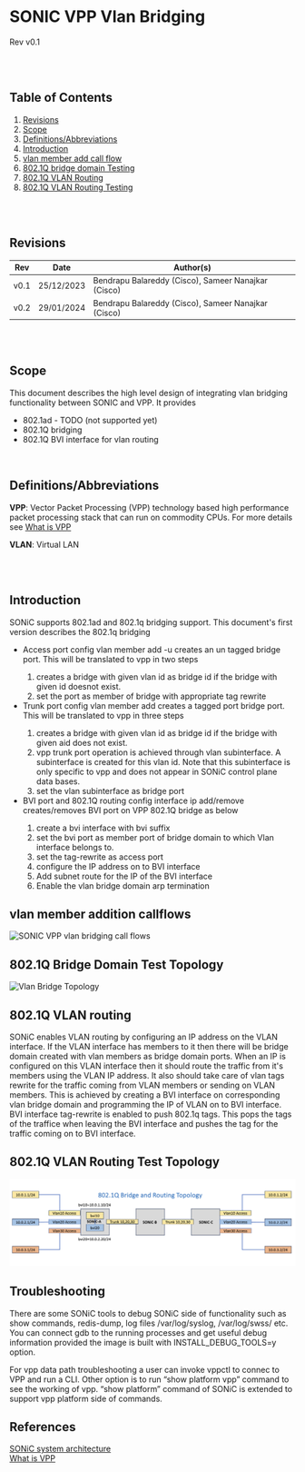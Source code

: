 # SONIC VPP Vlan Bridging
Rev v0.1

<br/>
<br/>

## Table of Contents

1. [Revisions](#item-1)
2. [Scope](#item-2)
3. [Definitions/Abbreviations](#item-3)
4. [Introduction](#item-4)
5. [vlan member add call flow](#item-5)
6. [802.1Q bridge domain Testing](#item-6)
7. [802.1Q VLAN Routing](#item-7)
8. [802.1Q VLAN Routing Testing](#item-8)

<br/>
<br/>

<a id="item-1"></a>
## Revisions

| Rev | Date | Author(s) |
|-----|------|-----------|
|v0.1 | 25/12/2023 | Bendrapu Balareddy (Cisco), Sameer Nanajkar (Cisco) |
|v0.2 | 29/01/2024 | Bendrapu Balareddy (Cisco), Sameer Nanajkar (Cisco) |


<br/>
<br/>

<a id="item-2"></a>
## Scope
This document describes the high level design of integrating vlan bridging functionality between SONIC and VPP. It provides
 - 802.1ad - TODO (not supported yet)
 - 802.1Q bridging
 - 802.1Q BVI interface for vlan routing

<br/>

<a id="item-3"></a>
## Definitions/Abbreviations
**VPP**: Vector Packet Processing (VPP) technology based high performance packet processing stack that can run on commodity CPUs. For more details see [What is VPP](https://wiki.fd.io/view/VPP/What_is_VPP%3F)

**VLAN**:  Virtual LAN


<br/>
<br/>

<a id="item-4"></a>
## Introduction
SONiC supports 802.1ad and 802.1q bridging support. This document's first version describes the 802.1q bridging 
 - Access port
   config vlan member add -u <portname> creates an un tagged bridge port. This will be translated to vpp in two steps
   1. creates a bridge with given vlan id as bridge id if the bridge with given id doesnot exist.
   2. set the port as member of bridge with appropriate tag rewrite
 - Trunk port
   config vlan member add  <portname> creates a tagged port bridge port. This will be translated to vpp in three steps
   1. creates a bridge with given vlan id as bridge id if the bridge with given aid does not exist.
   2. vpp trunk port operation is achieved through vlan subinterface. A subinterface is created for this vlan id. Note
      that this subinterface is only specific to vpp and does not appear in SONiC control plane data bases.
   3. set the vlan subinterface as bridge port
 - BVI port and 802.1Q routing
   config interface ip add/remove <vlan interface name> creates/removes BVI port on VPP 802.1Q bridge as below
   1. create a bvi interface with bvi<vlan bridge domain id> suffix 
   2. set the bvi port as member port of bridge domain to which Vlan interface belongs to.
   3. set the tag-rewrite as access port
   4. configure the IP address on to BVI interface
   5. Add subnet route for the IP of the BVI interface
   6. Enable the vlan bridge domain arp termination

<a id="item-5"></a>
## vlan member addition callflows

<img src="vlan-bridge-callflow.png" alt="SONIC VPP vlan bridging call flows" width="1024" height="600" title="SONIC VPP vlan bridging call flows">

<a id="item-6"></a>
## 802.1Q Bridge Domain Test Topology
 
![Vlan Bridge Topology](../vlan-bridge-topo.png) 


<a id="item-7"></a>
## 802.1Q VLAN routing
  SONiC enables VLAN routing by configuring an IP address on the VLAN interface. If the VLAN interface has members to it then there will be bridge domain created
with vlan members as bridge domain ports. When an IP is configured on this VLAN interface then it should route the traffic from it's members using the VLAN IP address.
It also should take care of vlan tags rewrite for the traffic coming from VLAN members or sending on VLAN members. This is achieved by creating a BVI interface on
corresponding vlan bridge domain and programming the IP of VLAN on to BVI interface. BVI interface tag-rewrite is enabled to push 802.1q tags. This pops the tags of 
the traffice when leaving the BVI interface and pushes the tag for the traffic coming on to BVI interface.
 
<a id="item-8"></a>
## 802.1Q VLAN Routing Test Topology
 
![Vlan Routing Topology](../8021Q-Bridge-Routing-Topo.png) 
 
## Troubleshooting
There are some SONiC tools to debug SONiC side of functionality such as show commands, redis-dump, log files /var/log/syslog, /var/log/swss/ etc. You can connect gdb to the running processes and get useful debug information provided the image is built with INSTALL_DEBUG_TOOLS=y option.
 
For vpp data path troubleshooting a user can invoke vppctl to connec to VPP and run a CLI. Other option is to run “show platform vpp” command to see the working of vpp. “show platform” command of SONiC is extended to support vpp platform side of commands.

## References

[SONiC system architecture](https://github.com/sonic-net/SONiC/wiki/Architecture)\
[What is VPP](https://s3-docs.fd.io/vpp/23.06/)

